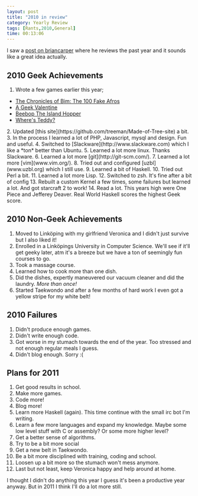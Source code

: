 ```yaml
---
layout: post
title: "2010 in review"
category: Yearly Review
tags: [Rants,2010,General]
time: 00:13:06
---
```

I saw a [post on briancarper](http://briancarper.net/blog/574/2010-in-review) where he reviews the past year and it sounds like a great idea actually.

2010 Geek Achievements
------------------------------
1. Wrote a few games earlier this year;  
  <ul>
    <li><a href="/blog/the_chronicles_of_bim_the_100_fake_afros">The Chronicles of Bim: The 100 Fake Afros</a></li>
    <li><a href="/blog/a_geek_valentine">A Geek Valentine</a></li>
    <li><a href="/blog/beebop_the_island_hopper">Beebop The Island Hopper</a></li>
    <li><a href="/blog/wheres_teddy">Where's Teddy?</a></li>
  </ul>
2. Updated [this site](https://github.com/treeman/Made-of-Tree-site) a bit.
3. In the process I learned a lot of PHP, Javascript, mysql and design. Fun and useful.
4. Switched to [Slackware](http://www.slackware.com) which I like a *ton* better than Ubuntu.
5. Learned a lot more linux. Thanks Slackware.
6. Learned a lot more [git](http://git-scm.com/).
7. Learned a lot more [vim](www.vim.org/).
8. Tried out and configured [uzbl](www.uzbl.org) which I still use.
9. Learned a bit of Haskell.
10. Tried out Perl a bit.
11. Learned a lot more Lisp.
12. Switched to zsh. It's fine after a bit of config
13. Rebuilt a custom Kernel a few times, some failures but learned a lot.  And got starcraft 2 to work!
14. Read a lot. This years high were One Piece and Jefferey Deaver. Real World Haskell scores the highest Geek score.

2010 Non-Geek Achievements
------------------------------
1. Moved to Linköping with my girlfriend Veronica and I didn't just survive but I also liked it!
1. Enrolled in a Linköpings University in Computer Science. We'll see if it'll get geeky later, atm it's a breeze but we have a ton of seemingly fun courses to go.
2. Took a massage course.
3. Learned how to cook more than one dish.
4. Did the dishes, expertly maneuvered our vacuum cleaner and did the laundry. *More than once!*
5. Started Taekwondo and after a few months of hard work I even got a yellow stripe for my white belt!

2010 Failures
---------------
1. Didn't produce enough games.
2. Didn't write enough code.
3. Got worse in my stumach towards the end of the year. Too stressed and not enough regular meals I guess.
4. Didn't blog enough. Sorry :(

Plans for 2011
-----------------
1. Get good results in school.
2. Make more games.
3. Code more!
4. Blog more!
5. Learn more Haskell (again). This time continue with the small irc bot I'm writing.
6. Learn a few more languages and expand my knowledge. Maybe some low level stuff with C or assembly? Or some more higher level?
7. Get a better sense of algorithms.
8. Try to be a bit more social
9. Get a new belt in Taekwondo.
10. Be a bit more disciplined with training, coding and school.
11. Loosen up a bit more so the stumach won't mess anymore.
12. Last but not least, keep Veronica happy and help around at home.

I thought I didn't do anything this year I guess it's been a productive year anyway. But in 2011 I think I'll do a lot more still.

